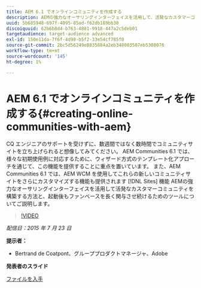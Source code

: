 ```yaml
---
title: AEM 6.1 でオンラインコミュニティを作成する
description: AEMの強力なオーサリングインターフェイスを活用して、活発なカスタマーコミュニティを構築し、起動後もファンベースを長く関わらせるためのツールについて説明します。
uuid: 5b685948-697f-4095-85ad-f62db189bb30
discoiquuid: 62b6b8d4-b763-4801-9918-447a2c5deb01
targetaudience: target-audience advanced
exl-id: 150e11da-7f6f-4d98-b5f2-33e54cf785f0
source-git-commit: 2bc5d56249e8835884a2eb348083507eb5308076
workflow-type: tm+mt
source-wordcount: '145'
ht-degree: 1%

---
```


# AEM 6.1 でオンラインコミュニティを作成する{#creating-online-communities-with-aem}

CQ エンジニアのサポートを受けずに、数週間ではなく数時間でコミュニティサイトを立ち上げられると想像してみてください。 AEM Communities 6.1 では、様々な初期使用例に対応するために、ウィザード方式のテンプレート化アプローチを通じて、この機能を提供することに重点を置いています。 また、AEM Communities 6.1 では、AEM WCM を使用してこれらの新しいコミュニティサイトをさらにカスタマイズする機能も提供されます [!DNL Sites] 機能 AEMの強力なオーサリングインターフェイスを活用して活発なカスタマーコミュニティを構築する方法と、起動後もファンベースを長く関与させ続けるためのツールについてご説明します。

>[!VIDEO](https://video.tv.adobe.com/v/19381/?quality=9)

*配信日：2015 年 7 月 23 日*

**提示者：**

* Bertrand de Coatpont、グループプロダクトマネージャ、Adobe

**発表者のスライド**

[ファイルを入手](assets/aem-6-1-communities-gems.pdf)
<!--
[Get back to the Overview](https://helpx.adobe.com/experience-manager/kt/eseminars/gems/aem-index.html)
-->
